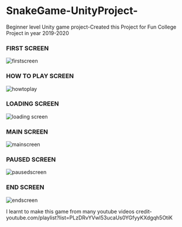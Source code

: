 # SnakeGame-UnityProject-
Beginner level Unity game project-Created this Project for Fun College Project in year 2019-2020

### **FIRST SCREEN**
![firstscreen](https://user-images.githubusercontent.com/45056329/115852350-9ab23100-a445-11eb-91d1-a4e67423afee.png)

### **HOW TO PLAY SCREEN**
![howtoplay](https://user-images.githubusercontent.com/45056329/115852628-e9f86180-a445-11eb-9fea-dd2eea8aba0d.png)

### **LOADING SCREEN**
![loading screen](https://user-images.githubusercontent.com/45056329/115852644-eebd1580-a445-11eb-885f-cabbf5f86632.png)

### **MAIN SCREEN**
![mainscreen](https://user-images.githubusercontent.com/45056329/115852650-f11f6f80-a445-11eb-8ea8-0a8884be3b61.png)

### **PAUSED SCREEN**
![pausedscreen](https://user-images.githubusercontent.com/45056329/115852661-f381c980-a445-11eb-9391-ef2baed1e744.png)

### **END SCREEN**
![endscreen](https://user-images.githubusercontent.com/45056329/115852676-f5e42380-a445-11eb-9a11-49c07b32c7c0.png)


I learnt to make this game from many youtube videos
credit-
youtube.com/playlist?list=PLzDRvYVwl53ucaUs0YGfyyKXdgqh5OtiK
